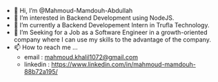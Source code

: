 - 👋 Hi, I’m @Mahmoud-Mamdouh-Abdullah
- 👀 I’m interested in Backend Development using NodeJS.
- 🌱 I’m currently a Backend Developement Intern in Trufla Technology.
- 💞️ I’m Seeking for a Job as a Software Engineer in a growth-oriented company where I can use my skills to the advantage of the company.
- 📫 How to reach me ... 
  - email : mahmoud.khalil1072@gmail.com 
  - linkedin : https://www.linkedin.com/in/mahmoud-mamdouh-88b72a195/
<!---
Mahmoud-Mamdouh-Abdullah/Mahmoud-Mamdouh-Abdullah is a ✨ special ✨ repository because its `README.md` (this file) appears on your GitHub profile.
You can click the Preview link to take a look at your changes.
--->
